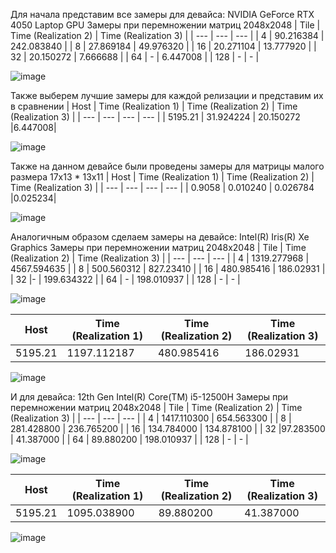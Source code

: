 Для начала представим все замеры для девайса: NVIDIA GeForce RTX 4050 Laptop GPU
Замеры при перемножении матриц 2048x2048
| Tile | Time (Realization 2) | Time (Realization 3) |
| --- | --- | --- |
| 4 | 90.216384 | 242.083840 |
| 8 | 27.869184 | 49.976320 |
| 16 | 20.271104 | 13.777920 |
| 32 | 20.150272 | 7.666688 |
| 64 | - | 6.447008 |
| 128 | - | - |

![image](https://github.com/Ence1adus/Digital-image-processing/assets/144054132/8f36f36e-98fc-4f56-abf7-e11d2cb0fc6f)

Также выберем лучшие замеры для каждой релизации и представим их в сравнении
| Host | Time (Realization 1) | Time (Realization 2) | Time (Realization 3) |
| --- | --- | --- | --- |
| 5195.21 | 31.924224 | 20.150272 |6.447008|

![image](https://github.com/Ence1adus/Digital-image-processing/assets/144054132/41219132-117c-495d-b700-49c0bf22e5f3)

Также на данном девайсе были проведены замеры для матрицы малого размера 17x13 * 13x11
| Host | Time (Realization 1) | Time (Realization 2) | Time (Realization 3) |
| --- | --- | --- | --- |
| 0.9058 | 0.010240 | 0.026784 |0.025234|

![image](https://github.com/Ence1adus/Digital-image-processing/assets/144054132/3dcadc66-ad19-4901-95d7-1788fcbd0986)


Аналогичным образом сделаем замеры на девайсе: Intel(R) Iris(R) Xe Graphics
Замеры при перемножении матриц 2048x2048
| Tile | Time (Realization 2) | Time (Realization 3) |
| --- | --- | --- |
| 4 | 1319.277968 | 4567.594635 |
| 8 | 500.560312 | 827.23410 |
| 16 | 480.985416 | 186.02931 |
| 32 |- | 199.634322 |
| 64 | - | 198.010937 |
| 128 | - | - |

![image](https://github.com/Ence1adus/Digital-image-processing/assets/144054132/29df6c11-0e6e-410f-a593-321e706998b6)

| Host | Time (Realization 1) | Time (Realization 2) | Time (Realization 3) |
| --- | --- | --- | --- |
| 5195.21 | 1197.112187 | 480.985416 |186.02931|

![image](https://github.com/Ence1adus/Digital-image-processing/assets/144054132/afdb4681-35c2-4b63-bc77-0f3023364bf0)

И для девайса: 12th Gen Intel(R) Core(TM) i5-12500H
Замеры при перемножении матриц 2048x2048
| Tile | Time (Realization 2) | Time (Realization 3) |
| --- | --- | --- |
| 4 | 1417.110300 | 654.563300 |
| 8 | 281.428800 | 236.765200 |
| 16 | 134.784000 | 134.878100 |
| 32 |97.283500 | 41.387000 |
| 64 | 89.880200 | 198.010937 |
| 128 | - | - |

![image](https://github.com/Ence1adus/Digital-image-processing/assets/144054132/b7f609e8-5378-4511-a279-a11ba777f605)

| Host | Time (Realization 1) | Time (Realization 2) | Time (Realization 3) |
| --- | --- | --- | --- |
| 5195.21 | 1095.038900 | 89.880200 |41.387000|

![image](https://github.com/Ence1adus/Digital-image-processing/assets/144054132/8f33226f-4a89-4591-abde-1bedb69d5cfd)
